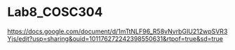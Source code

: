 # Lab8_COSC304
https://docs.google.com/document/d/1mTtNLF96_R58vNvrbGIU212wpSVR3Yjs/edit?usp=sharing&ouid=101176272242398550631&rtpof=true&sd=true
